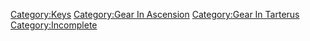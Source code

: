 [Category:Keys](Category:Keys "wikilink") [Category:Gear In
Ascension](Category:Gear_In_Ascension "wikilink") [Category:Gear In
Tarterus](Category:Gear_In_Tarterus "wikilink")
[Category:Incomplete](Category:Incomplete "wikilink")
